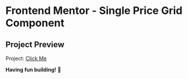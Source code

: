 # Frontend Mentor - Single Price Grid Component
## Project Preview
Project: [Click Me](https://alienxrshortly.netlify.app/)

**Having fun building!** 🚀